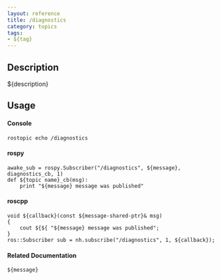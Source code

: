 ```yaml
---
layout: reference
title: /diagnostics
category: topics
tags: 
- ${tag}
---
```


## Description
${description}

## Usage
#### Console
```
rostopic echo /diagnostics
```

#### rospy
```
awake_sub = rospy.Subscriber("/diagnostics", ${message}, diagnostics_cb, 1)
def ${topic name}_cb(msg):
    print "${message} message was published"
```

#### roscpp
```
void ${callback}(const ${message-shared-ptr}& msg)
{
    cout ${${ "${message} message was published";
}
ros::Subscriber sub = nh.subscribe("/diagnostics", 1, ${callback});
```

#### Related Documentation
``${message}``  